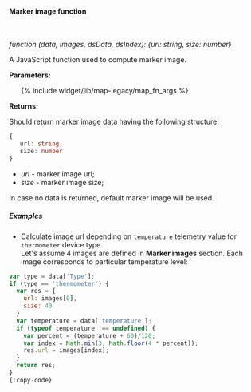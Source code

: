 #### Marker image function

<div class="divider"></div>
<br/>

*function (data, images, dsData, dsIndex): {url: string, size: number}*

A JavaScript function used to compute marker image.

**Parameters:**

<ul>
  {% include widget/lib/map-legacy/map_fn_args %}
</ul>

**Returns:**

Should return marker image data having the following structure:

```typescript
{ 
   url: string,
   size: number
}
```

- *url* - marker image url;
- *size* - marker image size;

In case no data is returned, default marker image will be used. 

<div class="divider"></div>

##### Examples

<ul>
<li>
Calculate image url depending on <code>temperature</code> telemetry value for <code>thermometer</code> device type.<br>
Let's assume 4 images are defined in <b>Marker images</b> section. Each image corresponds to particular temperature level:
</li>
</ul>

```javascript
var type = data['Type'];
if (type == 'thermometer') {
  var res = {
    url: images[0],
    size: 40
  }
  var temperature = data['temperature'];
  if (typeof temperature !== undefined) {
    var percent = (temperature + 60)/120;
    var index = Math.min(3, Math.floor(4 * percent));
    res.url = images[index];
  }
  return res;
}
{:copy-code}
```

<br>
<br>
